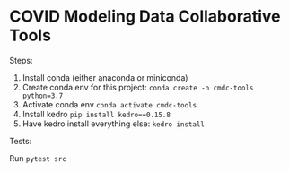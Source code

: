 # COVID Modeling Data Collaborative Tools

Steps:

1. Install conda (either anaconda or miniconda)
2. Create conda env for this project: `conda create -n cmdc-tools python=3.7`
3. Activate conda env `conda activate cmdc-tools`
4. Install kedro `pip install kedro==0.15.8`
5. Have kedro install everything else: `kedro install`

Tests:

Run `pytest src`
